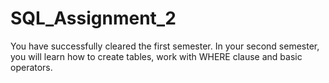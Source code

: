 # SQL_Assignment_2
You have successfully cleared the first semester. In your second semester, you will learn how to create tables, work with WHERE clause and basic operators.
